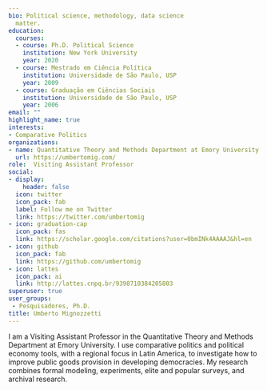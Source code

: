 ```yaml
---
bio: Political science, methodology, data science
  matter.
education:
  courses:
  - course: Ph.D. Political Science
    institution: New York University
    year: 2020
  - course: Mestrado em Ciência Política
    institution: Universidade de São Paulo, USP
    year: 2009
  - course: Graduação em Ciências Sociais
    institution: Universidade de São Paulo, USP
    year: 2006
email: ""
highlight_name: true
interests:
- Comparative Politics
organizations:
- name: Quantitative Theory and Methods Department at Emory University
  url: https://umbertomig.com/
role:  Visiting Assistant Professor
social:
- display:
    header: false
  icon: twitter
  icon_pack: fab
  label: Follow me on Twitter
  link: https://twitter.com/umbertomig
- icon: graduation-cap
  icon_pack: fas
  link: https://scholar.google.com/citations?user=0bmINk4AAAAJ&hl=en
- icon: github
  icon_pack: fab
  link: https://github.com/umbertomig
- icon: lattes
  icon_pack: ai
  link: http://lattes.cnpq.br/9398710384205803
superuser: true
user_groups:
 - Pesquisadores, Ph.D.
title: Umberto Mignozzetti
---
```


I am a Visiting Assistant Professor in the Quantitative Theory and Methods Department at Emory University. I use comparative politics and political economy tools, with a regional focus in Latin America, to investigate how to improve public goods provision in developing democracies. My research combines formal modeling, experiments, elite and popular surveys, and archival research. 
